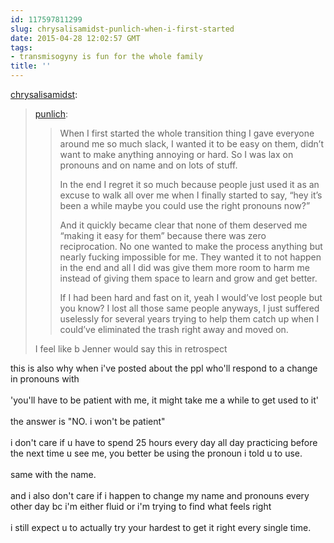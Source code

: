 ```yaml
---
id: 117597811299
slug: chrysalisamidst-punlich-when-i-first-started
date: 2015-04-28 12:02:57 GMT
tags:
- transmisogyny is fun for the whole family
title: ''
---
```

<p><a href="http://chrysalisamidst.tumblr.com/post/117580444523" class="tumblr_blog">chrysalisamidst</a>:</p>

<blockquote><p><a href="http://punlich.tumblr.com/post/117580357073/when-i-first-started-the-whole-transition-thing-i" class="tumblr_blog">punlich</a>:</p>

<blockquote><p>When I first started the whole transition thing I gave everyone around me so much slack, I wanted it to be easy on them, didn’t want to make anything annoying or hard. So I was lax on pronouns and on name and on lots of stuff.</p><p>In the end I regret it so much because people just used it as an excuse to walk all over me when I finally started to say, “hey it’s been a while maybe you could use the right pronouns now?”</p><p>And it quickly became clear that none of them deserved me “making it easy for them” because there was zero reciprocation. No one wanted to make the process anything but nearly fucking impossible for me. They wanted it to not happen in the end and all I did was give them more room to harm me instead of giving them space to learn and grow and get better.</p><p>If I had been hard and fast on it, yeah I would’ve lost people but you know? I lost all those same people anyways, I just suffered uselessly for several years trying to help them catch up when I could’ve eliminated the trash right away and moved on.</p></blockquote>

<p>I feel like b Jenner would say this in retrospect</p></blockquote>

<p>this is also why when i've posted about the ppl who'll respond to a change in pronouns with<br/><br/>'you'll have to be patient with me, it might take me a while to get used to it'<br/><br/>the answer is "NO. i won't be patient"<br/><br/>i don't care if u have to spend 25 hours every day all day practicing before the next time u see me, you better be using the pronoun i told u to use. <br/><br/>same with the name.<br/><br/>and i also don't care if i happen to change my name and pronouns every other day bc i'm either fluid or i'm trying to find what feels right<br/><br/>i still expect u to actually try your hardest to get it right every single time.</p>